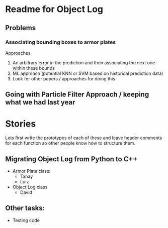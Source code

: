 # Readme for Object Log

## Problems

### Associating bounding boxes to armor plates

Approaches

1. An arbitrary error in the prediction and then associating the next one within these bounds
2. ML approach (potential KNN or SVM based on historical prediction data)
3. Look for other papers / approaches for doing this

## Going with Particle Filter Approach / keeping what we had last year

# Stories

Lets first write the prototypes of each of these and leave header comments for each function so other people know how to structure them.

## Migrating Object Log from Python to C++

- Armor Plate class:
  * Tanay
  * Luiz
- Object Log class
  * David

## Other tasks:
- Testing code
